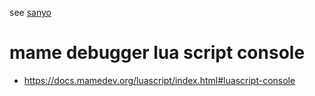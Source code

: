 see [sanyo](/sanyo)

# mame debugger lua script console
* https://docs.mamedev.org/luascript/index.html#luascript-console

